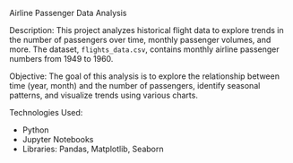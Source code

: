 Airline Passenger Data Analysis

Description:
This project analyzes historical flight data to explore trends in the number of passengers over time, monthly passenger volumes, and more. The dataset, `flights_data.csv`, contains monthly airline passenger numbers from 1949 to 1960.

Objective:
The goal of this analysis is to explore the relationship between time (year, month) and the number of passengers, identify seasonal patterns, and visualize trends using various charts.

Technologies Used:
- Python
- Jupyter Notebooks
- Libraries: Pandas, Matplotlib, Seaborn
